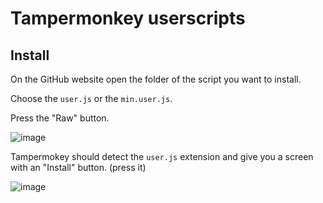 # Tampermonkey userscripts

## Install

On the GitHub website open the folder of the script you want to install.

Choose the `user.js` or the `min.user.js`.

Press the "Raw" button.

![image](https://user-images.githubusercontent.com/49868160/144413292-2d88a022-0603-43ba-af62-4233d035b47f.png)

Tampermokey should detect the `user.js` extension and give you a screen with an "Install" button. (press it)

![image](https://user-images.githubusercontent.com/49868160/144413604-5799dd23-5147-4217-ad70-2a5f09960387.png)
